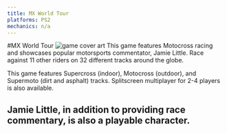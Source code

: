 ```yaml
---
title: MX World Tour
platforms: PS2
mechanics: n/a
---
```

#MX World Tour
![game cover art](//images.igdb.com/igdb/image/upload/t_thumb/uyldpqgfrm3aggwtqzit.jpg "Logo Title Text 1")
This game features Motocross racing and showcases popular motorsports commentator, Jamie Little. Race against 11 other riders on 32 different tracks around the globe. 
 
This game features Supercross (indoor), Motocross (outdoor), and Supermoto (dirt and asphalt) tracks. Splitscreen multiplayer for 2-4 players is also available. 
 
Jamie Little, in addition to providing race commentary, is also a playable character.
-

